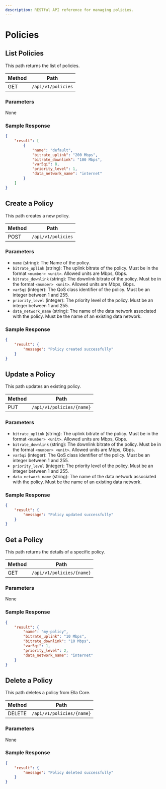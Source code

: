 ```yaml
---
description: RESTful API reference for managing policies.
---
```


# Policies

## List Policies

This path returns the list of policies.


| Method | Path               |
| ------ | ------------------ |
| GET    | `/api/v1/policies` |

### Parameters

None

### Sample Response

```json
{
    "result": [
        {
            "name": "default",
            "bitrate_uplink": "200 Mbps",
            "bitrate_downlink": "100 Mbps",
            "var5qi": 8,
            "priority_level": 1,
            "data_network_name": "internet"
        }
    ]
}
```

## Create a Policy

This path creates a new policy.

| Method | Path               |
| ------ | ------------------ |
| POST   | `/api/v1/policies` |

### Parameters

- `name` (string): The Name of the policy.
- `bitrate_uplink` (string): The uplink bitrate of the policy. Must be in the format `<number> <unit>`. Allowed units are Mbps, Gbps.
- `bitrate_downlink` (string): The downlink bitrate of the policy. Must be in the format `<number> <unit>`. Allowed units are Mbps, Gbps.
- `var5qi` (integer): The QoS class identifier of the policy. Must be an integer between 1 and 255.
- `priority_level` (integer): The priority level of the policy. Must be an integer between 1 and 255.
- `data_network_name` (string): The name of the data network associated with the policy. Must be the name of an existing data network.

### Sample Response

```json
{
    "result": {
        "message": "Policy created successfully"
    }
}
```

## Update a Policy

This path updates an existing policy.

| Method | Path                      |
| ------ | ------------------------- |
| PUT    | `/api/v1/policies/{name}` |

### Parameters

- `bitrate_uplink` (string): The uplink bitrate of the policy. Must be in the format `<number> <unit>`. Allowed units are Mbps, Gbps.
- `bitrate_downlink` (string): The downlink bitrate of the policy. Must be in the format `<number> <unit>`. Allowed units are Mbps, Gbps.
- `var5qi` (integer): The QoS class identifier of the policy. Must be an integer between 1 and 255.
- `priority_level` (integer): The priority level of the policy. Must be an integer between 1 and 255.
- `data_network_name` (string): The name of the data network associated with the policy. Must be the name of an existing data network.

### Sample Response

```json
{
    "result": {
        "message": "Policy updated successfully"
    }
}
```

## Get a Policy

This path returns the details of a specific policy.

| Method | Path                      |
| ------ | ------------------------- |
| GET    | `/api/v1/policies/{name}` |

### Parameters

None

### Sample Response

```json
{
    "result": {
        "name": "my-policy",
        "bitrate_uplink": "10 Mbps",
        "bitrate_downlink": "10 Mbps",
        "var5qi": 1,
        "priority_level": 2,
        "data_network_name": "internet"
    }
}
```

## Delete a Policy

This path deletes a policy from Ella Core.

| Method | Path                      |
| ------ | ------------------------- |
| DELETE | `/api/v1/policies/{name}` |

### Parameters

None

### Sample Response

```json
{
    "result": {
        "message": "Policy deleted successfully"
    }
}
```
